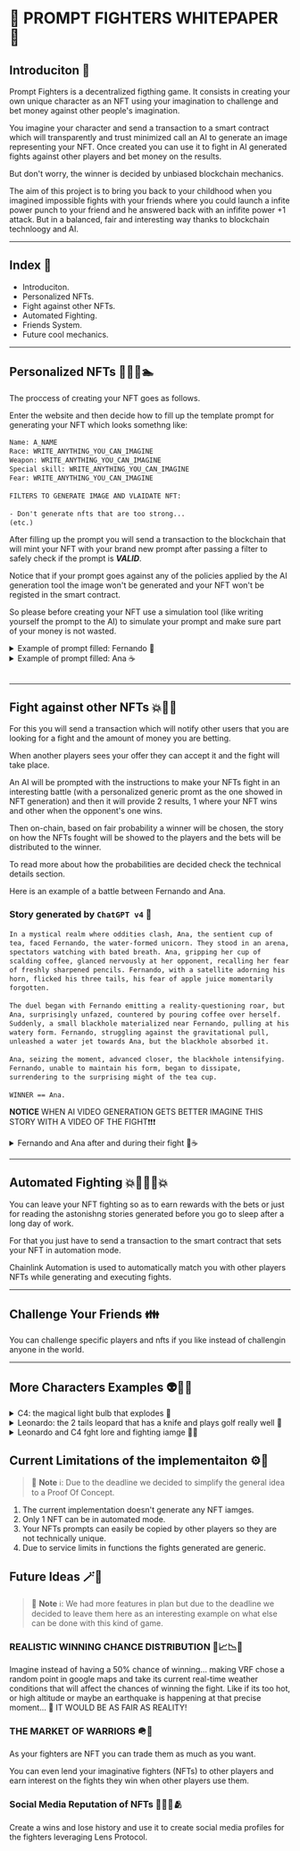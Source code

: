 # 📜 PROMPT FIGHTERS WHITEPAPER 📜

## Introduciton 🍹

Prompt Fighters is a decentralized figthing game. It consists in creating your own unique character as an NFT using your imagination to challenge and bet money against other people's imagination.

You imagine your character and send a transaction to a smart contract which will transparently and trust minimized call an AI to generate an image representing your NFT. Once created you can use it to fight in AI generated fights against other players and bet money on the results.

But don't worry, the winner is decided by unbiased blockchain mechanics.

The aim of this project is to bring you back to your childhood when you imagined impossible fights with your friends where you could launch a infite power punch to your friend and he answered back with an infifite power +1 attack. But in a balanced, fair and interesting way thanks to blockchain technloogy and AI.

---

## Index 📓

- Introduciton.
- Personalized NFTs.
- Fight against other NFTs.
- Automated Fighting.
- Friends System.
- Future cool mechanics.

---

## Personalized NFTs 🐸🐴🐔🏊

The proccess of creating your NFT goes as follows.

Enter the website and then decide how to fill up the template prompt for generating your NFT which looks somethng like:

```
Name: A_NAME
Race: WRITE_ANYTHING_YOU_CAN_IMAGINE
Weapon: WRITE_ANYTHING_YOU_CAN_IMAGINE
Special skill: WRITE_ANYTHING_YOU_CAN_IMAGINE
Fear: WRITE_ANYTHING_YOU_CAN_IMAGINE

FILTERS TO GENERATE IMAGE AND VLAIDATE NFT:

- Don't generate nfts that are too strong...
(etc.)
```

After filling up the prompt you will send a transaction to the blockchain that will mint your NFT with your brand new prompt after
passing a filter to safely check if the prompt is _**VALID**_.

Notice that if your prompt goes against any of the policies applied by the AI generation tool the image won't be generated and your NFT won't be registed in the smart contract.

So please before creating your NFT use a simulation tool (like writing yourself the prompt to the AI) to simulate your prompt and make sure part of your money is not wasted.

<details> <summary> Example of prompt filled: Fernando 🦄 </summary>

```
Name: Fernando
Race: A unicorn made out of water with 3 tails
Weapon: A satellite on the top of its corn
Special skill: He can scream so loud it makes you ponder about your own existance.
Fear: Apple juice

(Rest of the promt egineering filters...)
```

### Result (AI used `DALL.E`) 🎨

<img src="../repo-images/game-images/fernando.png">

</details>

<details> <summary> Example of prompt filled: Ana ☕ </summary>

```
Name: Ana
Race: A cup of tea with baby eyes
Weapon: She holds another cup with very very hot coofe, the cup has a blackhole drawn on it
Special skill: When she pours cofe on herself she can generate a small blackhole anywhere in a radious of 2 meters.
Fear: Pencils that have been sharpened recently

(rest of the promt filters...)
```

### Result (AI used `DALL.E`) 🎨

<img src="../repo-images/game-images/ana.png">

</details>

<br/>

---

## Fight against other NFTs 💥👊😎

For this you will send a transaction which will notify other users that you are looking for a fight and the amount of money you are betting.

When another players sees your offer they can accept it and the fight will take place.

An AI will be prompted with the instructions to make your NFTs fight in an interesting battle (with a personalized generic promt as the one showed in NFT generation) and then it will provide 2 results, 1 where your NFT wins and other when the opponent's one wins.

Then on-chain, based on fair probability a winner will be chosen, the story on how the NFTs fought will be showed to the players and the bets will be distributed to the winner.

To read more about how the probabilities are decided check the technical details section.

Here is an example of a battle between Fernando and Ana.

### Story generated by `ChatGPT v4` 📖

```text
In a mystical realm where oddities clash, Ana, the sentient cup of tea, faced Fernando, the water-formed unicorn. They stood in an arena, spectators watching with bated breath. Ana, gripping her cup of scalding coffee, glanced nervously at her opponent, recalling her fear of freshly sharpened pencils. Fernando, with a satellite adorning his horn, flicked his three tails, his fear of apple juice momentarily forgotten.

The duel began with Fernando emitting a reality-questioning roar, but Ana, surprisingly unfazed, countered by pouring coffee over herself. Suddenly, a small blackhole materialized near Fernando, pulling at his watery form. Fernando, struggling against the gravitational pull, unleashed a water jet towards Ana, but the blackhole absorbed it.

Ana, seizing the moment, advanced closer, the blackhole intensifying. Fernando, unable to maintain his form, began to dissipate, surrendering to the surprising might of the tea cup.

WINNER == Ana.
```

**NOTICE** WHEN AI VIDEO GENERATION GETS BETTER IMAGINE THIS STORY WITH A VIDEO OF THE FIGHT❗❗❗

<details> <summary> Fernando and Ana after and during their fight 🦄☕</summary>

<img src="../repo-images/game-images/fiight-ana.png">

<img src="../repo-images/game-images/after-fight-ana.png">

</details>

---

## Automated Fighting 💥👊🤖🤜💥

You can leave your NFT fighting so as to earn rewards with the bets or just for reading the astonishng stories generated before you go to sleep after a long day of work.

For that you just have to send a transaction to the smart contract that sets your NFT in automation mode.

Chainlink Automation is used to automatically match you with other players NFTs while generating and executing fights.

---

## Challenge Your Friends 👪

You can challenge specific players and nfts if you like instead of challengin anyone in the world.

---

## More Characters Examples 👽🐄💯

<details> <summary> C4: the magical light bulb that explodes 🔅</summary>

```
CREATE A REALISTIC IMAGE OF A CHARACTER THAT:
Name: C4
Race: An explosive in the shape of a magical ligth bulb
Weapon: A machinegun
Special skill: Explode, but he loses if he does, its just a last resource
Fear: Exploding

(Rest of the promt...)
```

</details>

<details> <summary> Leonardo: the 2 tails leopard that has a knife and plays golf really well 🐆</summary>

```
CREATE A REALISTIC IMAGE OF A CHARACTER THAT:
Name: Leonardo
Race: A leopard with 4 legs and 2 tails
Weapon: A knife
Special skill: Runs very fast and is very good at playing golf
Fear: Looking himself in the mirror

(Rest of the promt...)
```

</details>

<details> <summary> Leonardo and C4 fght lore and fighting iamge 🔅🐆</summary>

The fight:

```text
In Luminara's mystical forest, C4, the glowing light bulb, unleashed a volley of gunfire, initiating a dazzling duel against Leonardo, the swift two-tailed leopard. Leonardo, agile and quick, dodged with feline grace, his tails a blur, countering with sharp swipes of his knife.

C4, pulsating with magical energy, countered with blinding flashes of light, creating a dance of shadows and luminescence. Leonardo, using the terrain, merged into the underbrush, striking swiftly, his knife glinting in the sun.

In a masterful display, Leonardo mirrored C4's light, using his knife to cast a blinding reflection. Confused by his own explosive nature, C4 faltered. Seizing the moment, Leonardo disarmed C4 with a deft move, showcasing his strategic prowess.

With C4 disarmed and Leonardo triumphant, the duel ended, marking a legendary victory of agility and wit over brute force in the annals of Luminara.
```

<img src="../repo-images/game-images/fight-leonardo-c4.png">

</details>

## Current Limitations of the implementaiton ⚙️🗻

> 📘 **Note** ℹ️: Due to the deadline we decided to simplify the general idea to a Proof Of Concept.

1. The current implementation doesn't generate any NFT iamges.
2. Only 1 NFT can be in automated mode.
3. Your NFTs prompts can easily be copied by other players so they are not technically unique.
4. Due to service limits in functions the fights generated are generic.

## Future Ideas 🪄🔮

> 📘 **Note** ℹ️: We had more features in plan but due to the deadline we decided to leave them here as an interesting example on what else can be done with this kind of game.

### REALISTIC WINNING CHANCE DISTRIBUTION 🤛📈📉🤜

Imagine instead of having a 50% chance of winning... making VRF chose a random point in google maps and take its current real-time
weather conditions that will affect the chances of winning the fight. Like if its too hot, or high altitude or maybe an earthquake is happening at that precise moment... 🤯 IT WOULD BE AS FAIR AS REALITY!

### THE MARKET OF WARRIORS 🪖💸

As your fighters are NFT you can trade them as much as you want.

You can even lend your imaginative fighters (NFTs) to other players and earn interest on the fights they win when other players use them.

### Social Media Reputation of NFTs 🧑‍🤝‍🧑🫂

Create a wins and lose history and use it to create social media profiles for the fighters leveraging
Lens Protocol.
